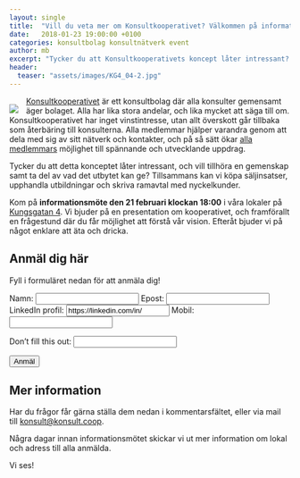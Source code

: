 ```yaml
---
layout: single
title:  "Vill du veta mer om Konsultkooperativet? Välkommen på informationsmöte den 21 februari"
date:   2018-01-23 19:00:00 +0100
categories: konsultbolag konsultnätverk event
author: mb
excerpt: "Tycker du att Konsultkooperativets koncept låter intressant? Kom på informationsmöte den 21 februari!"
header:
  teaser: "assets/images/KG4_04-2.jpg"
---
```



<img src="https://konsult.coop/img/coop_orange-300x126.png" style="float: left; margin: 1em 1em 0 0;">[Konsultkooperativet](https://konsult.coop) är ett konsultbolag där alla konsulter gemensamt äger bolaget. Alla har lika stora andelar, och lika mycket att säga till om. Konsultkooperativet har inget vinstintresse, utan allt överskott går tillbaka som återbäring till konsulterna. Alla medlemmar hjälper varandra genom att dela med sig av sitt nätverk och kontakter, och på så sätt ökar [alla medlemmars](https://konsult.coop/consultants) möjlighet till spännande och utvecklande uppdrag.

Tycker du att detta konceptet låter intressant, och vill tillhöra en gemenskap samt ta del av vad det utbytet kan ge? Tillsammans kan vi köpa säljinsatser, upphandla utbildningar och skriva ramavtal med nyckelkunder.

Kom på **informationsmöte den 21 februari klockan 18:00** i våra lokaler på [Kungsgatan 4](https://www.google.se/maps/place/Entrepren%C3%B6rsgatan/@57.702817,11.9542995,17z/data=!3m1!4b1!4m5!3m4!1s0x464ff368164787cb:0xf57415e6f5455b21!8m2!3d57.702817!4d11.9564882). Vi bjuder på en presentation om kooperativet, och framförallt en frågestund där du får möjlighet att förstå vår vision. Efteråt bjuder vi på något enklare att äta och dricka.

## Anmäl dig här

Fyll i formuläret nedan för att anmäla dig!

<form name="event20180221" netlify>
Namn:
<input type="text" name="name">
Epost:
<input type="email" name="email">
LinkedIn profil:
<input type="text" name="linkedin" value="https://linkedin.com/in/">
Mobil:
<input type="tel" name="telefon">

<p class="hidden">
<label>Don’t fill this out: <input name="bot-field"></label>
</p>

<button type="submit">Anmäl</button>
</form>

## Mer information
Har du frågor får gärna ställa dem nedan i kommentarsfältet, eller via mail till [konsult@konsult.coop](mailto:konsult@konsult.coop).

Några dagar innan informationsmötet skickar vi ut mer information om lokal och adress till alla anmälda.

Vi ses!